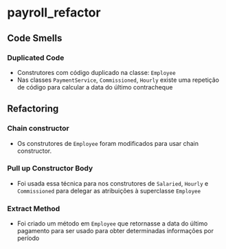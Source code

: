 # payroll_refactor

## Code Smells

### Duplicated Code
* Construtores com código duplicado na classe: `Employee`
* Nas classes `PaymentService`, `Commissioned`, `Hourly` existe uma repetição de código para calcular a data do último 
contracheque

## Refactoring

### Chain constructor
* Os construtores de `Employee` foram modificados para usar chain constructor.

### Pull up Constructor Body
* Foi usada essa técnica para nos construtores de `Salaried`, `Hourly` e `Commissioned` para delegar as atribuições à
superclasse `Employee`

### Extract Method
* Foi criado um método em `Employee` que retornasse a data do último pagamento para ser usado para obter determinadas
informações por período
